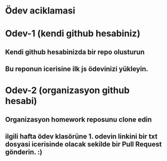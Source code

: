 # Ödev aciklamasi

# Odev-1 (kendi github hesabiniz)

## Kendi github hesabinizda bir repo olusturun

## Bu reponun icerisine ilk js ödevinizi yükleyin.

# Odev-2 (organizasyon github hesabi)

## Organizasyon homework reposunu clone edin

## ilgili hafta ödev klasörüne 1. odevin linkini bir txt dosyasi icerisinde olacak sekilde bir Pull Request gönderin. :)
